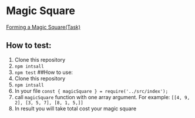 # Magic Square
[Forming a Magic Square(Task)](./magic-square-forming-English.pdf)
## How to test:
1. Clone this repository
2. `npm intsall`
3. `npm test`
##How to use:
1. Clone this repository
2. `npm intsall`
3. In your file `const { magicSquare } = require('../src/index');`
4. call `magicSquare` function with one array argument. For example: `[[4, 9, 2], [3, 5, 7], [8, 1, 5,]]`
5. In result you will take total cost your magic square
